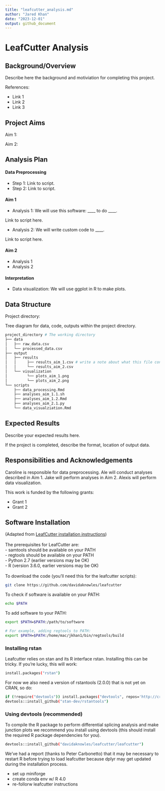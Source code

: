 ```yaml
---
title: "leafcutter_analysis.md"
author: "Jared Khan"
date: "2023-12-01"
output: github_document
---
```

# LeafCutter Analysis
   
## Background/Overview

Describe here the background and motiviation for completing this project.

References:
* Link 1
* Link 2
* Link 3

## Project Aims
Aim 1: 

Aim 2:

## Analysis Plan

#### Data Preprocessing

* Step 1: Link to script. 
* Step 2: Link to script.

#### Aim 1
* Analysis 1: We will use this software: ____  to do ____.
  
 Link to script here.

* Analysis 2: We will write custom code to ____.
  
 Link to script here. 

#### Aim 2
* Analysis 1
* Analysis 2

#### Interpretation
* Data visualization: We will use ggplot in R to make plots.

## Data Structure

Project directory: 

Tree diagram for data, code, outputs within the project directory. 

```bash
project_directory # The working directory
├── data
│   ├── raw_data.csv 
│   └── processed_data.csv 
├── output
│   ├── results 
│   │     ├── results_aim_1.csv # write a note about what this file contains.
│   │     └── results_aim_2.csv
│   └── visualization 
│         └── plots_aim_1.png
│         └── plots_aim_2.png
└── scripts 
    ├── data_processing.Rmd
    ├── analyses_aim_1.1.sh
    ├── analyses_aim_1.2.Rmd
    ├── analyses_aim_2.1.py
    └── data_visualziation.Rmd
```

## Expected Results

Describe your expected results here. 

If the project is completed, describe the format, location of output data.

## Responsibilities and Acknowledgements

Caroline is responsible for data preprocessing. Ale will conduct analyses described in Aim 1. Jake will perform analyses in Aim 2. Alexis will perform data visualization. 

This work is funded by the following grants:
* Grant 1
* Grant 2

## Software Installation
(Adapted from [LeafCutter installation instructions](https://davidaknowles.github.io/leafcutter/articles/Installation.html)) \
\
The prerequisites for LeafCutter are: \
	- samtools should be available on your PATH \
	- regtools should be available on your PATH \
	- Python 2.7 (earlier versions may be OK) \
	- R (version 3.6.0, earlier versions may be OK) \
 \
To download the code (you’ll need this for the leafcutter scripts):
  ```bash
git clone https://github.com/davidaknowles/leafcutter
  ```
To check if software is available on your PATH:
  ```bash
echo $PATH
   ```
To add software to your PATH:
```bash
export $PATH=$PATH:/path/to/software

# For example, adding regtools to PATH:
export $PATH=$PATH:/home/mac/jkhan1/bin/regtools/build
   ```
### Installing rstan
Leafcutter relies on stan and its R interface rstan. Installing this can be tricky. If you’re lucky, this will work:
```bash
install.packages("rstan")
```
For now we also need a version of rstantools (2.0.0) that is not yet on CRAN, so do:

```bash
if (!require("devtools")) install.packages("devtools", repos='http://cran.us.r-project.org')
devtools::install_github("stan-dev/rstantools")
```
### Using devtools (recommended)
To compile the R package to perform differential splicing analysis and make junction plots we recommend you install using devtools (this should install the required R package dependencies for you).

```bash
devtools::install_github("davidaknowles/leafcutter/leafcutter")
```

We’ve had a report (thanks to Peter Carbonetto) that it may be necessary to restart R before trying to load leafcutter because dplyr may get updated during the installation process.

- set up miniforge
- create conda env w/ R 4.0
- re-follorw leafcutter instructions
